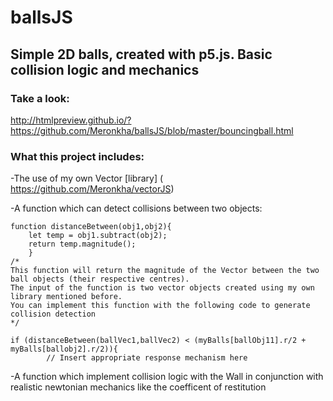 # ballsJS
## Simple 2D balls, created with p5.js. Basic collision logic and mechanics

### Take a look:
http://htmlpreview.github.io/?https://github.com/Meronkha/ballsJS/blob/master/bouncingball.html

### What this project includes:

  -The use of my own Vector [library] ( https://github.com/Meronkha/vectorJS)
  
  -A function which can detect collisions between two objects:
  
  ```JS
  function distanceBetween(obj1,obj2){
      let temp = obj1.subtract(obj2);
      return temp.magnitude();
      }
  /*
  This function will return the magnitude of the Vector between the two ball objects (their respective centres).
  The input of the function is two vector objects created using my own library mentioned before. 
  You can implement this function with the following code to generate collision detection
  */
  
  if (distanceBetween(ballVec1,ballVec2) < (myBalls[ballObj11].r/2 + myBalls[ballobj2].r/2)){
          // Insert appropriate response mechanism here
  ```
  -A function which implement collision logic with the Wall in conjunction with realistic newtonian mechanics
   like the coefficent of restitution
